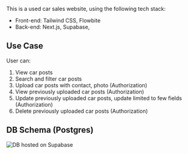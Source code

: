 This is a used car sales website, using the following tech stack:
* Front-end: Tailwind CSS, Flowbite
* Back-end: Next.js, Supabase, 

## Use Case
User can:
1. View car posts
2. Search and filter car posts
3. Upload car posts with contact, photo (Authorization)
4. View previously uploaded car posts (Authorization)
5. Update previously uploaded car posts, update limited to few fields (Authorization)
5. Delete previously uploaded car posts (Authorization)

## DB Schema (Postgres)
![DB hosted on Supabase](https://yspdxycvowpczkmwskfj.supabase.co/storage/v1/object/public/car-img/dbSchema.png)
